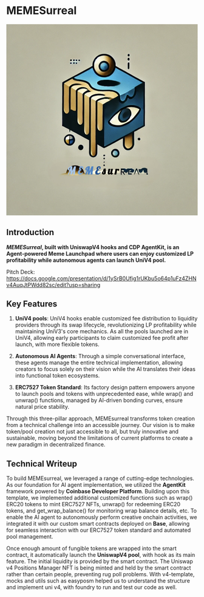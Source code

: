 # MEMESurreal

![Logo](./logo.jpg)

## Introduction 

**_MEMESurreal_, built with UniswapV4 hooks and CDP AgentKit, is an Agent-powered Meme Launchpad where users can enjoy customized LP profitability while autonomous agents can launch UniV4 pool.** 

Pitch Deck:
https://docs.google.com/presentation/d/1ySrB0Ufig1rUKbu5o64p1uFz4ZHNv4AuqJtPWdd82sc/edit?usp=sharing

## Key Features

1. **UniV4 pools**: UniV4 hooks enable customized fee distribution to liquidity providers through its swap lifecycle, revolutionizing LP profitability while maintaining UniV3's core mechanics. As all the pools launched are in UniV4, allowing early participants to claim customized fee profit after launch, with more flexible tokens. 

2. **Autonomous AI Agents**: Through a simple conversational interface, these agents manage the entire technical implementation, allowing creators to focus solely on their vision while the AI translates their ideas into functional token ecosystems.

3. **ERC7527 Token Standard**: Its factory design pattern empowers anyone to launch pools and tokens with unprecedented ease, while wrap() and unwrap() functions, managed by AI-driven bonding curves, ensure natural price stability.

Through this three-pillar approach, MEMEsurreal transforms token creation from a technical challenge into an accessible journey. Our vision is to make token/pool creation not just accessible to all, but truly innovative and sustainable, moving beyond the limitations of current platforms to create a new paradigm in decentralized finance.

## Technical Writeup

To build MEMEsurreal, we leveraged a range of cutting-edge technologies. As our foundation for AI agent implementation, we utilized the **AgentKit** framework powered by **Coinbase Developer Platform**. Building upon this template, we implemented additional customized functions such as wrap() ERC20 tokens to mint ERC7527 NFTs, unwrap() for redeeming ERC20 tokens, and get_wrap_balance() for monitoring wrap balance details, etc. To enable the AI agent to autonomously perform creative onchain activities, we integrated it with our custom smart contracts deployed on **Base**, allowing for seamless interaction with our ERC7527 token standard and automated pool management.

Once enough amount of fungible tokens are wrapped into the smart contract, it automatically launch the **UniswapV4 pool**, with hook as its main feature. The initial liquidity is provided by the smart contract. The Uniswap v4 Positions Manager NFT is being minted and held by the smart contract rather than certain people, preventing rug poll problems. With v4-template, mocks and utils such as easyposm helped us to understand the structure and implement uni v4, with foundry to run and test our code as well. 


